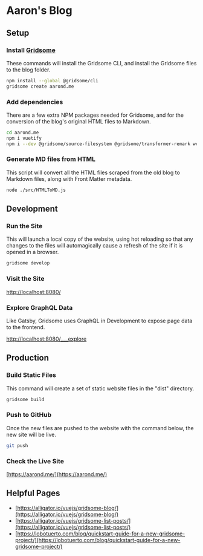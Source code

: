 # Aaron's Blog

## Setup

### Install [Gridsome](https://gridsome.org/)

These commands will install the Gridsome CLI, and install the Gridsome files to the blog folder.

```bash
npm install --global @gridsome/cli
gridsome create aarond.me
```

### Add dependencies

There are a few extra NPM packages needed for Gridsome, and for the conversion of the blog's original HTML files to Markdown.

```bash
cd aarond.me
npm i vuetify
npm i --dev @gridsome/source-filesystem @gridsome/transformer-remark webpack-node-externals cheerio localtunnel turndown
```

### Generate MD files from HTML

This script will convert all the HTML files scraped from the old blog to Markdown files, along with Front Matter metadata.

```bash
node ./src/HTMLToMD.js
```

## Development

### Run the Site

This will launch a local copy of the website, using hot reloading so that any changes to the files will automagically cause a refresh of the site if it is opened in a browser.

```bash
gridsome develop
```

### Visit the Site

[http://localhost:8080/](http://localhost:8080/)

### Explore GraphQL Data

Like Gatsby, Gridsome uses GraphQL in Development to expose page data to the frontend.

[http://localhost:8080/___explore](http://localhost:8080/___explore)

## Production

### Build Static Files

This command will create a set of static website files in the "dist" directory.

```bash
gridsome build
```

### Push to GitHub

Once the new files are pushed to the website with the command below, the new site will be live.

```bash
git push
```

### Check the Live Site

[https://aarond.me/](https://aarond.me/)

## Helpful Pages

- [https://alligator.io/vuejs/gridsome-blog/](https://alligator.io/vuejs/gridsome-blog/)
- [https://alligator.io/vuejs/gridsome-list-posts/](https://alligator.io/vuejs/gridsome-list-posts/)
- [https://lobotuerto.com/blog/quickstart-guide-for-a-new-gridsome-project/](https://lobotuerto.com/blog/quickstart-guide-for-a-new-gridsome-project/)